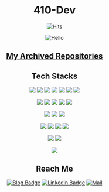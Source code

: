 <div align="center">
  
  # 410-Dev
  
  [![Hits](https://hits.seeyoufarm.com/api/count/incr/badge.svg?url=https%3A%2F%2Fgithub.com%2F410-dev&count_bg=%23001AD3&title_bg=%23000000&icon=java.svg&icon_color=%23FFFFFF&title=Hello%21&edge_flat=true)](https://hits.seeyoufarm.com) 
  
  ![Hello](https://github-readme-stats.vercel.app/api?username=410-dev&show_icons=true&theme=tokyonight)
  
  ## [My Archived Repositories](https://github.com/410-dev-archive)
  
</div>


<div align = "center"> 
  
  ## Tech Stacks  
  <img src = "https://img.shields.io/badge/Java-FF7800?style=for-the-badge&logo=java&logoColor=white"/></a>
  <img src = "https://img.shields.io/badge/Bash-000000?style=for-the-badge&logo=gnu-bash&logoColor=white"/></a>
  <img src = "https://img.shields.io/badge/Node.js-339933?style=for-the-badge&logo=node.js&logoColor=white"/></a>
  <img src = "https://img.shields.io/badge/Swift-FA7343?style=for-the-badge&logo=swift&logoColor=white"/></a>
  <img src = "https://img.shields.io/badge/MariaDB-003545?style=for-the-badge&logo=mariadb&logoColor=white"/></a>
  <img src = "https://img.shields.io/badge/SQLite-003B57?style=for-the-badge&logo=sqlite&logoColor=white"/></a>
  <img src = "https://img.shields.io/badge/Python-3776AB?style=for-the-badge&logo=python&logoColor=white"/></a>
  
  <img src = "https://img.shields.io/badge/Java%20Server%20Page-FF7800?style=for-the-badge&logo=apache&logoColor=white"/></a>
  <img src = "https://img.shields.io/badge/NGINX-009639?style=for-the-badge&logo=nginx&logoColor=white"/></a>
  <img src = "https://img.shields.io/badge/HTML-E34F26?style=for-the-badge&logo=html5&logoColor=white"/></a>
  <img src = "https://img.shields.io/badge/CSS-1572B6?&style=for-the-badge&logo=css3&logoColor=white"/></a>
  <img src = "https://img.shields.io/badge/JavaScript-F7DF1E?style=for-the-badge&logo=javascript&logoColor=black"/></a>
  
  <img src = "https://img.shields.io/badge/Amazon%20AWS-232F3E?style=for-the-badge&logo=amazon-aws&logoColor=white"/></a>
  <img src = "https://img.shields.io/badge/Ubuntu-E95420?style=for-the-badge&logo=ubuntu&logoColor=white"/></a>
  <img src = "https://img.shields.io/badge/Debian-A81D33?style=for-the-badge&logo=debian&logoColor=white"/></a>
  
  <img src = "https://img.shields.io/badge/Sublime%20Text-FF9800?style=for-the-badge&logo=sublime-text&logoColor=white"/></a>
  <img src = "https://img.shields.io/badge/Visual%20Studio%20Code-007ACC?style=for-the-badge&logo=visual-studio-code&logoColor=white"/></a>
  <img src = "https://img.shields.io/badge/IntelliJ%20Idea-000000?style=for-the-badge&logo=intellij-idea&logoColor=white"/></a>
  <img src = "https://img.shields.io/badge/Eclipse%20IDE-2C2255?style=for-the-badge&logo=eclipse-ide&logoColor=white"/></a>
  
  <img src = "https://img.shields.io/badge/Raspberry%20Pi-A22846?style=for-the-badge&logo=raspberry-pi&logoColor=white"/></a>
  <img src = "https://img.shields.io/badge/Arduino-00979D?style=for-the-badge&logo=arduino&logoColor=white"/></a>
  
  <img src = "https://img.shields.io/badge/Minecraft%20Command-62B47A?style=for-the-badge&logo=minecraft&logoColor=white"/></a>
</div>

<div align = "center">
  
  ## Reach Me
  
  [![Blog Badge](http://img.shields.io/badge/Blog-black?style=for-the-badge&logo=github&link=https://me.hysong.dev/)](https://me.hysong.dev/) [![Linkedin Badge](https://img.shields.io/badge/-LinkedIn-blue?style=for-the-badge&logo=Linkedin&logoColor=white&link=https://www.linkedin.com/in/hoyoun-song-792670228/)](https://www.linkedin.com/in/hoyoun-song-792670228/) [![Mail](https://img.shields.io/badge/Mail-d14836?style=for-the-badge&logo=Gmail&logoColor=white&link=mailto:jumble-betas-0c@icloud.com)](mailto:jumble-betas-0c@icloud.com)
</div>

